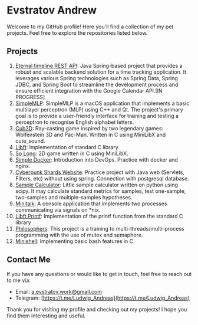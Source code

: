 # Evstratov Andrew

Welcome to my GitHub profile! Here you'll find a collection of my pet projects. Feel free to explore the repositories listed below.

## Projects
1. [Eternal timeline REST API](https://github.com/LudwigAndreas/Spring_rest_api): Java Spring-based project that provides a robust and scalable backend solution for a time tracking application. It leverages various Spring technologies such as Spring Data, Spring JDBC, and Spring Boot to streamline the development process and ensure efficient integration with the Google Calendar API.[IN PROGRESS]
2. [SimpleMLP](https://github.com/LudwigAndreas/SimpleMLP): SimpleMLP is a macOS application that implements a basic multilayer perceptron (MLP) using C++ and Qt. The project's primary goal is to provide a user-friendly interface for training and testing a perceptron to recognise English alphabet letters.
3. [Cub3D](https://github.com/LudwigAndreas/cub3d): Ray-casting game inspired by two legendary games: Wolfenstein 3D and Pac-Man. Written in C using MiniLibX and cute_sound.
4. [Libft](https://github.com/LudwigAndreas/libft): Implementation of standard C library.
5. [So Long](https://github.com/LudwigAndreas/so_long): 2D game  written in C using MiniLibX.
6. [Simple Docker](https://github.com/LudwigAndreas/SimpleDocker): Introduction into DevOps. Practice with docker and nginx.  
7. [Cyberpunk Shards Website](https://github.com/LudwigAndreas/CyberpunkShardsWebSite): Practice project with Java web (Servlets, Filters, etc) without using spring. Connection with postgresql database.
8. [Sample Calculator](https://github.com/LudwigAndreas/sample_calculator): Little sample calculator written on python using scipy. It may calculate standard metrics for samples, test one-sample, two-samples and multiple-samples hypotheses.
9. [Minitalk](https://github.com/LudwigAndreas/minitalk): A console application that implements two processes communicating via signals on *nix.
10. [Libft Printf](https://github.com/LudwigAndreas/ft_libftprintf): Implementation of the printf function from the standard C library
11. [Philosophers](https://github.com/LudwigAndreas/philosophers42): This project is a training to multi-threads/multi-process programming with the use of mutex and semaphore.
12. [Minishell](https://github.com/LudwigAndreas/minishell): Implementing basic bash features in C.


## Contact Me

If you have any questions or would like to get in touch, feel free to reach out to me via:

- Email: [a.evstratov.work@gmail.com](mailto:a.evstratov.work@gmail.com)
- Telegram: [https://t.me/Ludwig_Andreas](https://t.me/Ludwig_Andreas)

Thank you for visiting my profile and checking out my projects! I hope you find them interesting and useful.
